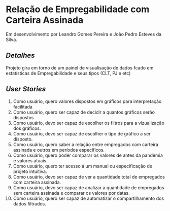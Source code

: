 # Relação de Empregabilidade com Carteira Assinada
Em desenvolvimento por Leandro Gomes Pereira e João Pedro Esteves da Silva.
## _Detalhes_
Projeto gira em torno de um painel de visualisação de dados fcado em estatísticas de Empregabilidade e seus tipos (CLT, PJ e etc)
## _User Stories_

1. Como usuário, quero valores dispostos em gráficos para interpretação facilitada
2. Como usuário, quero ser capaz de decidir a quantos gráficos serão dispostos
3. Como usuário, devo ser capaz de escolher os filtros para a vizualização dos gráficos.
4. Como usuário, devo ser capaz de escolher o tipo de gráfico a ser disposto.
5. Como usuário, quero saber a relação entre empregados com carteira assinada e outros em períodos específicos.
6. Como usuário, quero poder comparar os valores de antes da pandêmia e valores atuais.
7. Como usuário, quero ter acesso á um manual ou especificação de projeto intuítiva.
8. Como usuário, devo ser capaz de ver a quantidade total de empregados com carteira assinada.
9. Como usuário, devo ser capaz de analizar a quantidade de empregados sem carteira assinada e comparar os valores por datas.
10. Como usuário, quero ser capaz de automatizar o compartilhamento dos dados filtrados.

